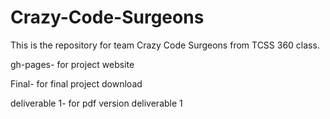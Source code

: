 # Crazy-Code-Surgeons

This is the repository for team Crazy Code Surgeons from TCSS 360 class.

gh-pages- for project website

Final- for final project download

deliverable 1- for pdf version deliverable 1
